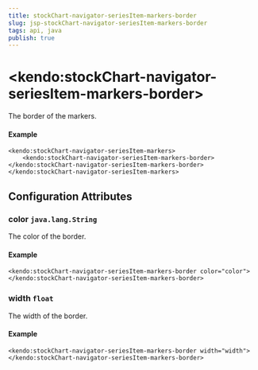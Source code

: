 ```yaml
---
title: stockChart-navigator-seriesItem-markers-border
slug: jsp-stockChart-navigator-seriesItem-markers-border
tags: api, java
publish: true
---
```


# \<kendo:stockChart-navigator-seriesItem-markers-border\>

The border of the markers.

#### Example
    <kendo:stockChart-navigator-seriesItem-markers>
        <kendo:stockChart-navigator-seriesItem-markers-border></kendo:stockChart-navigator-seriesItem-markers-border>
    </kendo:stockChart-navigator-seriesItem-markers>

## Configuration Attributes

### color `java.lang.String`

The color of the border.

#### Example
    <kendo:stockChart-navigator-seriesItem-markers-border color="color">
    </kendo:stockChart-navigator-seriesItem-markers-border>

### width `float`

The width of the border.

#### Example
    <kendo:stockChart-navigator-seriesItem-markers-border width="width">
    </kendo:stockChart-navigator-seriesItem-markers-border>

